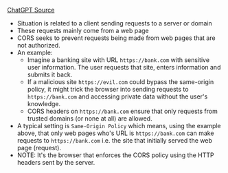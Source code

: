 [ChatGPT Source](https://chatgpt.com/c/eff38f15-54e9-4021-ac1d-e8c9b480978a)
- Situation is related to a client sending requests to a server or domain
- These requests mainly come from a web page 
- CORS seeks to prevent requests being made from web pages that are not authorized.
- An example:
	- Imagine a banking site with URL `https://bank.com` with sensitive user information. The user requests that site, enters information and submits it back. 
	- If a malicious site `https://evil.com` could bypass the same-origin policy, it might trick the browser into sending requests to `https://bank.com` and accessing private data without the user's knowledge. 
	- CORS headers on `https://bank.com` ensure that only requests from trusted domains (or none at all) are allowed. 
- A typical setting is `Same-Origin Policy` which means, using the example above, that only web pages who's URL is `https://bank.com` can make requests to `https://bank.com` i.e. the site that initially served the web page (request).
- NOTE: It's the browser that enforces the CORS policy using the HTTP headers sent by the server. 